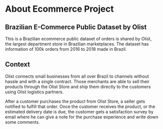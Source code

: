 # About Ecommerce Project

## Brazilian E-Commerce Public Dataset by Olist
This is a Brazilian ecommerce public dataset of orders is shared by Olist, the largest department store in Brazilian marketplaces. 
The dataset has information of 100k orders from 2016 to 2018 made in Brazil. 

## Context
Olist connects small businesses from all over Brazil to channels without hassle and with a single contract. 
Those merchants are able to sell their products through the Olist Store and ship them directly to the customers using Olist logistics partners. 

After a customer purchases the product from Olist Store, a seller gets notified to fulfill that order. 
Once the customer receives the product, or the estimated delivery date is due, the customer gets a satisfaction survey by email where he can give a note for the purchase experience and write down some comments.
